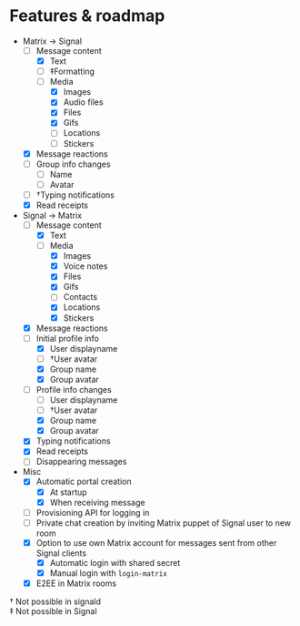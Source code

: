 # Features & roadmap

* Matrix → Signal
  * [ ] Message content
    * [x] Text
    * [ ] ‡Formatting
    * [ ] Media
      * [x] Images
      * [x] Audio files
      * [x] Files
      * [x] Gifs
      * [ ] Locations
      * [ ] Stickers
  * [x] Message reactions
  * [ ] Group info changes
    * [ ] Name
    * [ ] Avatar
  * [ ] †Typing notifications
  * [x] Read receipts
* Signal → Matrix
  * [ ] Message content
    * [x] Text
    * [ ] Media
      * [x] Images
      * [x] Voice notes
      * [x] Files
      * [x] Gifs
      * [ ] Contacts
      * [x] Locations
      * [x] Stickers
  * [x] Message reactions
  * [ ] Initial profile info
    * [x] User displayname
    * [ ] †User avatar
    * [x] Group name
    * [x] Group avatar
  * [ ] Profile info changes
    * [ ] User displayname
    * [ ] †User avatar
    * [x] Group name
    * [x] Group avatar
  * [x] Typing notifications
  * [x] Read receipts
  * [ ] Disappearing messages
* Misc
  * [x] Automatic portal creation
    * [x] At startup
    * [x] When receiving message
  * [ ] Provisioning API for logging in
  * [ ] Private chat creation by inviting Matrix puppet of Signal user to new room
  * [x] Option to use own Matrix account for messages sent from other Signal clients
    * [x] Automatic login with shared secret
    * [x] Manual login with `login-matrix`
  * [x] E2EE in Matrix rooms

† Not possible in signald  
‡ Not possible in Signal
